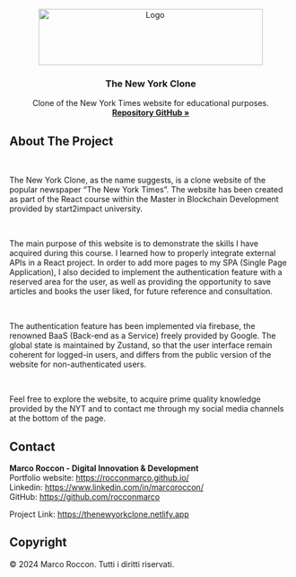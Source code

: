 <br />
<div id="readme-top" align="center">
  <a href="https://countitup.netlify.app">
    <img src="src/img/nyt-logo" alt="Logo" width="400" height="100">
  </a>

<h3 align="center">The New York Clone</h3>

  <p align="center">
    Clone of the New York Times website for educational purposes.
    <br />
    <a href="https://github.com/rocconmarco/nyt-clone"><strong>Repository GitHub »</strong></a>
    <br />
  </p>
</div>

## About The Project

<br>

The New York Clone, as the name suggests, is a clone website of the popular newspaper “The New York Times”. The website has been created as part of the React course within the Master in Blockchain Development provided by start2impact university.

<br>

The main purpose of this website is to demonstrate the skills I have acquired during this course. I learned how to properly integrate external APIs in a React project. In order to add more pages to my SPA (Single Page Application), I also decided to implement the authentication feature with a reserved area for the user, as well as providing the opportunity to save articles and books the user liked, for future reference and consultation.

<br>

The authentication feature has been implemented via firebase, the renowned BaaS (Back-end as a Service) freely provided by Google. The global state is maintained by Zustand, so that the user interface remain coherent for logged-in users, and differs from the public version of the website for non-authenticated users.

<br>

Feel free to explore the website, to acquire prime quality knowledge provided by the NYT and to contact me through my social media channels at the bottom of the page.


## Contact

<b>Marco Roccon - Digital Innovation & Development</b><br>
Portfolio website: https://rocconmarco.github.io/<br>
Linkedin: https://www.linkedin.com/in/marcoroccon/<br>
GitHub: https://github.com/rocconmarco

Project Link: https://thenewyorkclone.netlify.app


## Copyright

© 2024 Marco Roccon. Tutti i diritti riservati.

